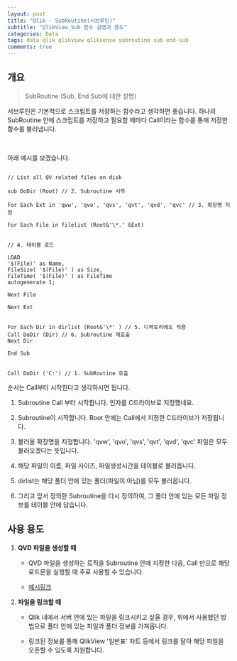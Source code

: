 ```yaml
---  
layout: post  
title: "Qlik - SubRoutine(서브루틴)"
subtitle: "QlikView Sub 함수 설명과 용도"  
categories: Data  
tags: data qlik qlikview qliksense subroutine sub end-sub
comments: true  
---  
```


## 개요
> SubRoutine (Sub, End Sub에 대한 설명)

서브루틴은 기본적으로 스크립트를 저장하는 함수라고 생각하면 좋습니다. 하나의 SubRoutine 안에 스크립트를 저장하고 필요할 때마다 Call이라는 함수를 통애 저장한 함수를 불러냅니다.

<br/>

아래 예시를 보겠습니다.


```

// List all QV related files on disk

sub DoDir (Root) // 2. Subroutine 시작

For Each Ext in 'qvw', 'qvo', 'qvs', 'qvt', 'qvd', 'qvc' // 3. 확장명 지정

For Each File in filelist (Root&'\*.' &Ext)


// 4. 테이블 로드

LOAD
'$(File)' as Name,
FileSize( '$(File)' ) as Size,
FileTime( '$(File)' ) as FileTime
autogenerate 1;

Next File

Next Ext


For Each Dir in dirlist (Root&'\*' ) // 5. 디렉토리에도 적용
Call DoDir (Dir) // 6. Subroutine 재호출
Next Dir

End Sub


Call DoDir ('C:') // 1. SubRoutine 호출

```

순서는 Call부터 시작한다고 생각하시면 됩니다.


1. Subroutine Call 부터 시작합니다. 인자를 C드라이브로 지정했네요.

2. Subroutine이 시작합니다. Root 안에는 Call에서 지정한 C드라이브가 저장됩니다.

3. 불러올 확장명을 지정합니다. 'qvw', 'qvo', 'qvs', 'qvt', 'qvd', 'qvc' 파일은 모두 불러오겠다는 뜻입니다.

4. 해당 파일의 이름, 파일 사이즈, 파일생성시간을 테이블로 불러옵니다.

5. dirlist는 해당 폴더 안에 있는 폴더(파일이 아님)를 모두 불러옵니다.

6. 그리고 앞서 정의한 Subroutine을 다시 정의하여, 그 폴더 안에 있는 모든 파일 정보를 테이블 안에 담습니다.


## 사용 용도

1. __QVD 파일을 생성할 때__

    - QVD 파일을 생성하는 로직을 Subroutine 안에 지정한 다음, Call 만으로 해당 로드문을 실행할 때 주로 사용할 수 있습니다.

    - [예시링크](https://community.qlik.com/t5/QlikView-App-Dev/Calling-Subroutine/td-p/293494)


2. __파일을 링크할 때__

    - Qlik 내에서 서버 안에 있는 파일을 링크시키고 싶울 경우, 위에서 사용했던 방법으로 폴더 안에 있는 파일과 폴더 정보를 가져옵니다.

    - 링크된 정보를 통해 QlikView '일반표' 차트 등에서 링크를 달아 해당 파일을 오픈할 수 있도록 지원합니다.
